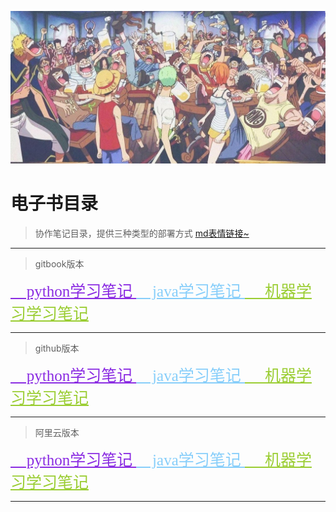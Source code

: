 ![海贼王_宽屏](./chapters/res/other/%E6%B5%B7%E8%B4%BC%E7%8E%8B_%E5%AE%BD%E5%B1%8F.jpg)

# 电子书目录

> 协作笔记目录，提供三种类型的部署方式  [md表情链接~](https://apps.timwhitlock.info/emoji/tables/unicode#block-4-enclosed-characters)

---

> gitbook版本

<a href="https://narutohyc.gitbook.io/python" style="color:#8A2BE2;font-size:25px;font-family:cursive">
&#x1F40D; python学习笔记
</a>

<a href="https://narutohyc.gitbook.io/jdk" style="color:#87CEFA;font-size:25px;font-family:cursive">
&#x1F42C; java学习笔记
</a>

<a href="https://narutohyc.gitbook.io/ml" style="color:#9ACD32;font-size:25px;font-family:cursive">
&#x1F37C;   机器学习学习笔记
</a> 



---


> github版本

<a href="https://narutohyc.github.io/bk_python" style="color:#8A2BE2;font-size:25px;font-family:cursive">
&#x1F40D; python学习笔记
</a> 

<a href="https://narutohyc.github.io/bk_jdk" style="color:#87CEFA;font-size:25px;font-family:cursive">
&#x1F42C; java学习笔记
</a> 

<a href="https://narutohyc.github.io/bk_machineLearning" style="color:#9ACD32;font-size:25px;font-family:cursive">
&#x1F37C;  机器学习学习笔记
</a> 



---

> 阿里云版本

<a href="http://112.126.102.142:4000/" style="color:#8A2BE2;font-size:25px;font-family:cursive">
&#x1F40D; python学习笔记
</a> 

<a href="http://112.126.102.142:4001/" style="color:#87CEFA;font-size:25px;font-family:cursive">
&#x1F42C; java学习笔记
</a> 

<a href="http://112.126.102.142:4002/" style="color:#9ACD32;font-size:25px;font-family:cursive">
&#x1F37C;   机器学习学习笔记
</a> 

---
